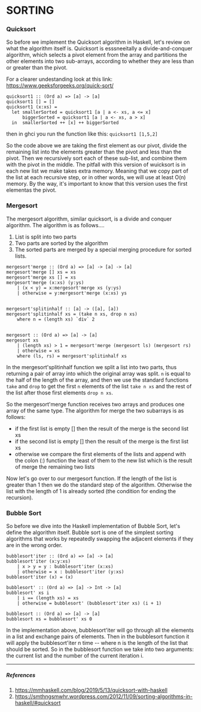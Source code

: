 # SORTING

### Quicksort

So before we implement the Quicksort algorithm in Haskell, let's review on what the algorithm itself is. Quicksort is esssneeitally a divide-and-conquer algorithm, which selects a pivot element from the array and partitions the other elements into two sub-arrays, according to whether they are less than or greater than the pivot.  

For a clearer undestanding look at this link: https://www.geeksforgeeks.org/quick-sort/


```
quicksort1 :: (Ord a) => [a] -> [a]
quicksort1 [] = []
quicksort1 (x:xs) =
  let smallerSorted = quicksort1 [a | a <- xs, a <= x]
      biggerSorted = quicksort1 [a | a <- xs, a > x]
  in  smallerSorted ++ [x] ++ biggerSorted

```

then in ghci you run the function like this: `quicksort1 [1,5,2]`

So the code above we are taking the first element as our pivot, divide the remaining list into the elements greater than the pivot and less than the pivot. Then we recursively sort each of these sub-list, and combine them with the pivot in the middle. The pitfall with this version of wuicksort is in each new list we make takes extra memory. Meaning that we copy part of the list at each recursive step, or in other words, we will use at least O(n) memory. By the way, it's important to know that this version uses the first elementas the pivot. 


### Mergesort 

The mergesort algorithm, similar quicksort, is a divide and conquer algorithm.  The algorithm is as follows....

1. List is split into two parts
2. Two parts are sorted by the algorithm
3. The sorted parts are merged by a special merging procedure for sorted lists.

```
mergesort'merge :: (Ord a) => [a] -> [a] -> [a]
mergesort'merge [] xs = xs
mergesort'merge xs [] = xs
mergesort'merge (x:xs) (y:ys)
    | (x < y) = x:mergesort'merge xs (y:ys)
    | otherwise = y:mergesort'merge (x:xs) ys
 

mergesort'splitinhalf :: [a] -> ([a], [a])
mergesort'splitinhalf xs = (take n xs, drop n xs)
    where n = (length xs) `div` 2 
 

mergesort :: (Ord a) => [a] -> [a]
mergesort xs 
    | (length xs) > 1 = mergesort'merge (mergesort ls) (mergesort rs)
    | otherwise = xs
    where (ls, rs) = mergesort'splitinhalf xs

```

In the mergesort'splitinhalf function we split a list into two parts, thus returning a pair of array into which the original array was split. `n` is equal to the half of the length of the array, and then we use the standard functions `take` and `drop` to get the first `n` elements of the list  `take n xs` and the rest of the list after those first elements `drop n xs`.


So the mergesort'merge function receives two arrays and produces one array of the same type. The algorithm for merge the two subarrays is as follows:

- if the first list is empty [] then the result of the merge is the second list xs
- if the second list is empty [] then the result of the merge is the first list xs
- otherwise we compare the first elements of the lists and append with the colon (:) function the least of them to the new list which is the result of merge the remaining two lists


Now let's go over to our mergesort function. If the length of the list is greater than 1 then we do the standard step of the algorithm. Otherwise the list with the length of 1 is already  sorted (the condition for ending the recursion). 


### Bubble Sort

So before we dive into the Haskell implementation of Bubble Sort, let's define the algorithm itself. Bubble sort is one of the simplest sorting algorithms that works by repeatedly swapping the adjacent elements if they are in the wrong order. 


```
bubblesort'iter :: (Ord a) => [a] -> [a]
bubblesort'iter (x:y:xs)
    | x > y = y : bubblesort'iter (x:xs)
    | otherwise = x : bubblesort'iter (y:xs)
bubblesort'iter (x) = (x)

bubblesort' :: (Ord a) => [a] -> Int -> [a]
bubblesort' xs i 
    | i == (length xs) = xs
    | otherwise = bubblesort' (bubblesort'iter xs) (i + 1) 
 
bubblesort :: (Ord a) => [a] -> [a]
bubblesort xs = bubblesort' xs 0
```

In the implementation above, bubblesort'iter will go through all the elements in a list and exchange pairs of elements. Then in the bubblesort function it will apply the bubblesort'iter n time -- where n is the length of the list that should be sorted. So in the bubblesort function we take into two arguments: the current list and the number of the current iteration i. 

----------------------------------------------------
##### References

1. https://mmhaskell.com/blog/2019/5/13/quicksort-with-haskell
2. https://smthngsmwhr.wordpress.com/2012/11/09/sorting-algorithms-in-haskell/#quicksort
